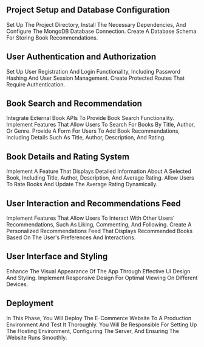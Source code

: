 Project Setup and Database Configuration
--------------
Set Up The Project Directory, Install The Necessary Dependencies, And Configure The MongoDB Database Connection. Create A Database Schema For Storing Book Recommendations.

User Authentication and Authorization
--------------
Set Up User Registration And Login Functionality, Including Password Hashing And User Session Management. Create Protected Routes That Require Authentication.

Book Search and Recommendation
--------------
Integrate External Book APIs To Provide Book Search Functionality. Implement Features That Allow Users To Search For Books By Title, Author, Or Genre. Provide A Form For Users To Add Book Recommendations, Including Details Such As Title, Author, Description, And Rating.

Book Details and Rating System
--------------
Implement A Feature That Displays Detailed Information About A Selected Book, Including Title, Author, Description, And Average Rating. Allow Users To Rate Books And Update The Average Rating Dynamically.

User Interaction and Recommendations Feed
--------------
Implement Features That Allow Users To Interact With Other Users' Recommendations, Such As Liking, Commenting, And Following. Create A Personalized Recommendations Feed That Displays Recommended Books Based On The User's Preferences And Interactions.

User Interface and Styling
--------------
Enhance The Visual Appearance Of The App Through Effective UI Design And Styling. Implement Responsive Design For Optimal Viewing On Different Devices.

Deployment
--------------
In This Phase, You Will Deploy The E-Commerce Website To A Production Environment And Test It Thoroughly. You Will Be Responsible For Setting Up The Hosting Environment, Configuring The Server, And Ensuring The Website Runs Smoothly.